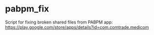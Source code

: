 # pabpm_fix

Script for fixing broken shared files from PABPM app:
https://play.google.com/store/apps/details?id=com.comtrade.medicom
